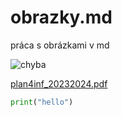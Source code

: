 # obrazky.md
práca s obrázkami v md

![chyba](https://github.com/user-attachments/assets/daa2c73f-bf1f-44d0-8184-60ea608a256d)

[plan4inf_20232024.pdf](https://github.com/user-attachments/files/17934383/plan4inf_20232024.pdf)


```python
print("hello")
```
